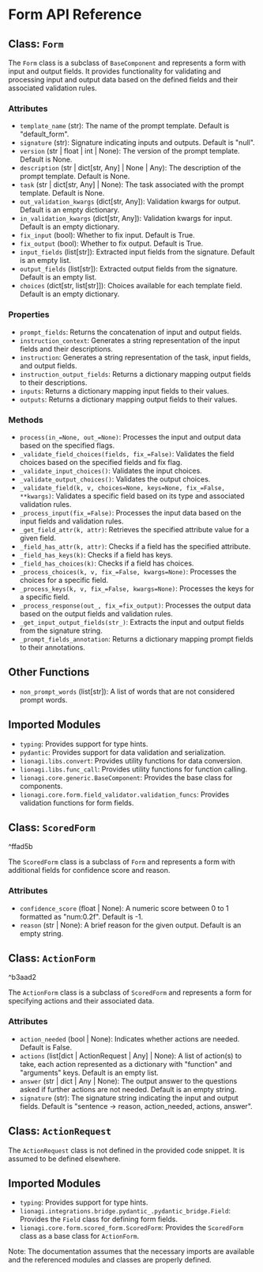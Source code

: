 # Form API Reference

## Class: `Form`

The `Form` class is a subclass of `BaseComponent` and represents a form with input and output fields. It provides functionality for validating and processing input and output data based on the defined fields and their associated validation rules.

### Attributes

- `template_name` (str): The name of the prompt template. Default is "default_form".
- `signature` (str): Signature indicating inputs and outputs. Default is "null".
- `version` (str | float | int | None): The version of the prompt template. Default is None.
- `description` (str | dict[str, Any] | None | Any): The description of the prompt template. Default is None.
- `task` (str | dict[str, Any] | None): The task associated with the prompt template. Default is None.
- `out_validation_kwargs` (dict[str, Any]): Validation kwargs for output. Default is an empty dictionary.
- `in_validation_kwargs` (dict[str, Any]): Validation kwargs for input. Default is an empty dictionary.
- `fix_input` (bool): Whether to fix input. Default is True.
- `fix_output` (bool): Whether to fix output. Default is True.
- `input_fields` (list[str]): Extracted input fields from the signature. Default is an empty list.
- `output_fields` (list[str]): Extracted output fields from the signature. Default is an empty list.
- `choices` (dict[str, list[str]]): Choices available for each template field. Default is an empty dictionary.

### Properties

- `prompt_fields`: Returns the concatenation of input and output fields.
- `instruction_context`: Generates a string representation of the input fields and their descriptions.
- `instruction`: Generates a string representation of the task, input fields, and output fields.
- `instruction_output_fields`: Returns a dictionary mapping output fields to their descriptions.
- `inputs`: Returns a dictionary mapping input fields to their values.
- `outputs`: Returns a dictionary mapping output fields to their values.

### Methods

- `process(in_=None, out_=None)`: Processes the input and output data based on the specified flags.
- `_validate_field_choices(fields, fix_=False)`: Validates the field choices based on the specified fields and fix flag.
- `_validate_input_choices()`: Validates the input choices.
- `_validate_output_choices()`: Validates the output choices.
- `_validate_field(k, v, choices=None, keys=None, fix_=False, **kwargs)`: Validates a specific field based on its type and associated validation rules.
- `_process_input(fix_=False)`: Processes the input data based on the input fields and validation rules.
- `_get_field_attr(k, attr)`: Retrieves the specified attribute value for a given field.
- `_field_has_attr(k, attr)`: Checks if a field has the specified attribute.
- `_field_has_keys(k)`: Checks if a field has keys.
- `_field_has_choices(k)`: Checks if a field has choices.
- `_process_choices(k, v, fix_=False, kwargs=None)`: Processes the choices for a specific field.
- `_process_keys(k, v, fix_=False, kwargs=None)`: Processes the keys for a specific field.
- `_process_response(out_, fix_=fix_output)`: Processes the output data based on the output fields and validation rules.
- `_get_input_output_fields(str_)`: Extracts the input and output fields from the signature string.
- `_prompt_fields_annotation`: Returns a dictionary mapping prompt fields to their annotations.

## Other Functions

- `non_prompt_words` (list[str]): A list of words that are not considered prompt words.

## Imported Modules

- `typing`: Provides support for type hints.
- `pydantic`: Provides support for data validation and serialization.
- `lionagi.libs.convert`: Provides utility functions for data conversion.
- `lionagi.libs.func_call`: Provides utility functions for function calling.
- `lionagi.core.generic.BaseComponent`: Provides the base class for components.
- `lionagi.core.form.field_validator.validation_funcs`: Provides validation functions for form fields.


## Class: `ScoredForm`

^ffad5b

The `ScoredForm` class is a subclass of `Form` and represents a form with additional fields for confidence score and reason.

### Attributes

- `confidence_score` (float | None): A numeric score between 0 to 1 formatted as "num:0.2f". Default is -1.
- `reason` (str | None): A brief reason for the given output. Default is an empty string.


## Class: `ActionForm`

^b3aad2

The `ActionForm` class is a subclass of `ScoredForm` and represents a form for specifying actions and their associated data.

### Attributes

- `action_needed` (bool | None): Indicates whether actions are needed. Default is False.
- `actions` (list[dict | ActionRequest | Any] | None): A list of action(s) to take, each action represented as a dictionary with "function" and "arguments" keys. Default is an empty list.
- `answer` (str | dict | Any | None): The output answer to the questions asked if further actions are not needed. Default is an empty string.
- `signature` (str): The signature string indicating the input and output fields. Default is "sentence -> reason, action_needed, actions, answer".

## Class: `ActionRequest`

The `ActionRequest` class is not defined in the provided code snippet. It is assumed to be defined elsewhere.

## Imported Modules

- `typing`: Provides support for type hints.
- `lionagi.integrations.bridge.pydantic_.pydantic_bridge.Field`: Provides the `Field` class for defining form fields.
- `lionagi.core.form.scored_form.ScoredForm`: Provides the `ScoredForm` class as a base class for `ActionForm`.

Note: The documentation assumes that the necessary imports are available and the referenced modules and classes are properly defined.